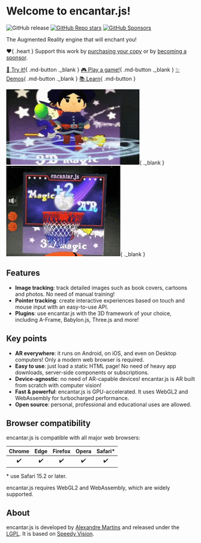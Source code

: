 # Welcome to encantar.js!

![GitHub release](https://img.shields.io/github/v/release/alemart/encantar-js) [![GitHub Repo stars](https://img.shields.io/github/stars/alemart/encantar-js?logo=github)](https://github.com/alemart/encantar-js/stargazers) [![GitHub Sponsors](https://img.shields.io/github/sponsors/alemart?logo=github)](https://github.com/sponsors/alemart/)

The Augmented Reality engine that will enchant you!

:heart:{ .heart } Support this work by [purchasing your copy](https://ko-fi.com/s/3ee4182cb6) or by [becoming a sponsor](https://github.com/sponsors/alemart).

[:star2: Try it!](./demos/hello-three/poster.html){ .md-button ._blank } [:video_game: Play a game!](./demos/basketball/poster.html){ .md-button ._blank } [:sparkles: Demos](./demos.md){ .md-button ._blank } [:books: Learn](./tutorial/introduction.md){ .md-button }

[![Demo](./img/mage.gif)](./demos/hello-three/poster.html){ ._blank } [![Game](./img/basketball.gif)](./demos/basketball/poster.html){ ._blank }

## Features

* **Image tracking**: track detailed images such as book covers, cartoons and photos. No need of manual training!
* **Pointer tracking**: create interactive experiences based on touch and mouse input with an easy-to-use API.
* **Plugins**: use encantar.js with the 3D framework of your choice, including A-Frame, Babylon.js, Three.js and more!

## Key points

* **AR everywhere**: it runs on Android, on iOS, and even on Desktop computers! Only a modern web browser is required.
* **Easy to use**: just load a static HTML page! No need of heavy app downloads, server-side components or subscriptions.
* **Device-agnostic**: no need of AR-capable devices! encantar.js is AR built from scratch with computer vision!
* **Fast & powerful**: encantar.js is GPU-accelerated. It uses WebGL2 and WebAssembly for turbocharged performance.
* **Open source**: personal, professional and educational uses are allowed.

## Browser compatibility

encantar.js is compatible with all major web browsers:

| Chrome | Edge | Firefox | Opera | Safari* |
|:------:|:----:|:-------:|:-----:|:-------:|
| :heavy_check_mark: | :heavy_check_mark: | :heavy_check_mark: | :heavy_check_mark: | :heavy_check_mark: |

\* use Safari 15.2 or later.

encantar.js requires WebGL2 and WebAssembly, which are widely supported.

## About

encantar.js is developed by [Alexandre Martins](https://github.com/alemart) and released under the [LGPL](./license.md). It is based on [Speedy Vision](https://github.com/alemart/speedy-vision).
